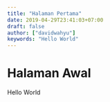 ```yaml
---
title: "Halaman Pertama"
date: 2019-04-29T23:41:03+07:00
draft: false
author: ["davidwahyu"]
keywords: "Hello World"
---
```

# Halaman Awal

Hello World